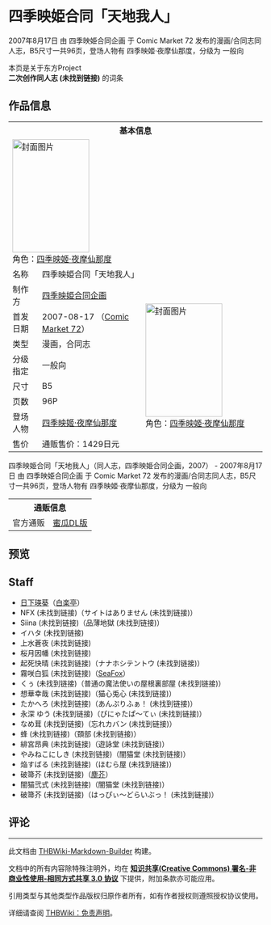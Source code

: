 # 四季映姫合同「天地我人」

<!-- source html: G:\repos\THBWiki-Markdown-Builder\THBWikiMarkdown\Temp\main\5\5d\ns0%3A%E5%9B%9B%E5%AD%A3%E6%98%A0%E5%A7%AB%E5%90%88%E5%90%8C%E3%80%8C%E5%A4%A9%E5%9C%B0%E6%88%91%E4%BA%BA%E3%80%8D.html -->

2007年8月17日 由 四季映姫合同企画 于 Comic Market 72 发布的漫画/合同志同人志，B5尺寸一共96页，登场人物有 四季映姬·夜摩仙那度，分级为 一般向

本页是关于东方Project  
 **二次创作同人志 (未找到链接)** 的词条
## 作品信息

<table><tbody><tr><th colspan="3">基本信息</th></tr><tr><td class="cover-artwork-mobile" colspan="2"><a href="./文件-四季映姫合同「天地我人」封面.jpg.md" class="image" title="封面图片"><img alt="封面图片" src="https://upload.thwiki.cc/thumb/9/9b/%E5%9B%9B%E5%AD%A3%E6%98%A0%E5%A7%AB%E5%90%88%E5%90%8C%E3%80%8C%E5%A4%A9%E5%9C%B0%E6%88%91%E4%BA%BA%E3%80%8D%E5%B0%81%E9%9D%A2.jpg/152px-%E5%9B%9B%E5%AD%A3%E6%98%A0%E5%A7%AB%E5%90%88%E5%90%8C%E3%80%8C%E5%A4%A9%E5%9C%B0%E6%88%91%E4%BA%BA%E3%80%8D%E5%B0%81%E9%9D%A2.jpg" decoding="async" loading="lazy" width="152" height="224" srcset="https://upload.thwiki.cc/thumb/9/9b/%E5%9B%9B%E5%AD%A3%E6%98%A0%E5%A7%AB%E5%90%88%E5%90%8C%E3%80%8C%E5%A4%A9%E5%9C%B0%E6%88%91%E4%BA%BA%E3%80%8D%E5%B0%81%E9%9D%A2.jpg/228px-%E5%9B%9B%E5%AD%A3%E6%98%A0%E5%A7%AB%E5%90%88%E5%90%8C%E3%80%8C%E5%A4%A9%E5%9C%B0%E6%88%91%E4%BA%BA%E3%80%8D%E5%B0%81%E9%9D%A2.jpg 1.5x, https://upload.thwiki.cc/9/9b/%E5%9B%9B%E5%AD%A3%E6%98%A0%E5%A7%AB%E5%90%88%E5%90%8C%E3%80%8C%E5%A4%A9%E5%9C%B0%E6%88%91%E4%BA%BA%E3%80%8D%E5%B0%81%E9%9D%A2.jpg 2x" data-file-width="279" data-file-height="410"></a><div class="cover-char">角色：<a href="./四季映姬·夜摩仙那度.md" title="四季映姬·夜摩仙那度">四季映姬·夜摩仙那度</a></div></td>
</tr><tr><td class="label">名称</td><td colspan="2"> 四季映姫合同「天地我人」 </td></tr><tr><td class="label">制作方</td><td><a href="./四季映姫合同企画.md" title="四季映姫合同企画">四季映姫合同企画</a></td><td class="cover-artwork" rowspan="8" style="min-width:224px;"><a href="./文件-四季映姫合同「天地我人」封面.jpg.md" class="image" title="封面图片"><img alt="封面图片" src="https://upload.thwiki.cc/thumb/9/9b/%E5%9B%9B%E5%AD%A3%E6%98%A0%E5%A7%AB%E5%90%88%E5%90%8C%E3%80%8C%E5%A4%A9%E5%9C%B0%E6%88%91%E4%BA%BA%E3%80%8D%E5%B0%81%E9%9D%A2.jpg/152px-%E5%9B%9B%E5%AD%A3%E6%98%A0%E5%A7%AB%E5%90%88%E5%90%8C%E3%80%8C%E5%A4%A9%E5%9C%B0%E6%88%91%E4%BA%BA%E3%80%8D%E5%B0%81%E9%9D%A2.jpg" decoding="async" loading="lazy" width="152" height="224" srcset="https://upload.thwiki.cc/thumb/9/9b/%E5%9B%9B%E5%AD%A3%E6%98%A0%E5%A7%AB%E5%90%88%E5%90%8C%E3%80%8C%E5%A4%A9%E5%9C%B0%E6%88%91%E4%BA%BA%E3%80%8D%E5%B0%81%E9%9D%A2.jpg/228px-%E5%9B%9B%E5%AD%A3%E6%98%A0%E5%A7%AB%E5%90%88%E5%90%8C%E3%80%8C%E5%A4%A9%E5%9C%B0%E6%88%91%E4%BA%BA%E3%80%8D%E5%B0%81%E9%9D%A2.jpg 1.5x, https://upload.thwiki.cc/9/9b/%E5%9B%9B%E5%AD%A3%E6%98%A0%E5%A7%AB%E5%90%88%E5%90%8C%E3%80%8C%E5%A4%A9%E5%9C%B0%E6%88%91%E4%BA%BA%E3%80%8D%E5%B0%81%E9%9D%A2.jpg 2x" data-file-width="279" data-file-height="410"></a><div class="cover-char">角色：<a href="./四季映姬·夜摩仙那度.md" title="四季映姬·夜摩仙那度">四季映姬·夜摩仙那度</a></div></td>
</tr><tr><td class="label">首发日期</td><td>2007-08-17&#160;（<a href="/展会作品列表?e=Comic+Market%2372">Comic Market 72</a>）</td></tr><tr><td class="label">类型</td><td>漫画，合同志</td></tr><tr><td class="label">分级指定</td><td>一般向</td></tr><tr><td class="label">尺寸</td><td>B5</td></tr><tr><td class="label">页数</td><td>96P</td></tr><tr><td class="label">登场人物</td><td><a href="./四季映姬·夜摩仙那度.md" title="四季映姬·夜摩仙那度">四季映姬·夜摩仙那度</a></td></tr><tr><td class="label">售价</td><td>通贩售价：1429日元</td></tr></tbody></table>

四季映姫合同「天地我人」（同人志，四季映姫合同企画，2007） - 2007年8月17日 由 四季映姫合同企画 于 Comic Market 72 发布的漫画/合同志同人志，B5尺寸一共96页，登场人物有 四季映姬·夜摩仙那度，分级为 一般向

<table><tbody><tr><th colspan="3">通贩信息</th></tr><tr><td class="label">官方通贩</td><td colspan="2"><a rel="nofollow" class="external text" href="https://www.melonbooks.co.jp/detail/detail.php?product_id=262184">蜜瓜DL版</a></td></tr></tbody></table>


## 预览
## Staff
- [日下瑛葵](./日下瑛葵.md)（[白楽亭](./白楽亭.md)）
- NFX (未找到链接)（サイトはありません (未找到链接)）
- Siina (未找到链接)（品薄地獄 (未找到链接)）
- イハタ (未找到链接)
- 上水蒼夜 (未找到链接)
- 桜月因幡 (未找到链接)
- 起死快晴 (未找到链接)（ナナホシテントウ (未找到链接)）
- 霧咲白狐 (未找到链接)（[SeaFox](./SeaFox.md)）
- くぅ (未找到链接)（普通の魔法使いの屋根裏部屋 (未找到链接)）
- 想華幸哉 (未找到链接)（猫心兎心 (未找到链接)）
- たかへろ (未找到链接)（あんぷりふぁ！ (未找到链接)）
- 永深 ゆう (未找到链接)（ぴにゃたぱ～てぃ (未找到链接)）
- なめ茸 (未找到链接)（忘れカバン (未找到链接)）
- 蜂 (未找到链接)（頚部 (未找到链接)）
- 緋宮昂典 (未找到链接)（遊詠堂 (未找到链接)）
- やみねこにしき (未找到链接)（闇猫堂 (未找到链接)）
- 焔すばる (未找到链接)（ほむら屋 (未找到链接)）
- 破箒芥 (未找到链接)（[塵芥](./塵芥.md)）
- 闇猫弐式 (未找到链接)（闇猫堂 (未找到链接)）
- 破箒芥 (未找到链接)（はっぴぃ～どらいぶっ！ (未找到链接)）

## 评论




---

此文档由 [THBWiki-Markdown-Builder](https://github.com/Delsin-Yu/THBWiki-Markdown-Builder) 构建。

文档中的所有内容除特殊注明外，均在 [**知识共享(Creative Commons) 署名-非商业性使用-相同方式共享 3.0 协议**](https://creativecommons.org/licenses/by-sa/3.0/deed.zh-hans) 下提供，附加条款亦可能应用。

引用类型与其他类型作品版权归原作者所有，如有作者授权则遵照授权协议使用。

详细请查阅 [THBWiki：免责声明](https://thbwiki.cc/THBWiki:%E5%85%8D%E8%B4%A3%E5%A3%B0%E6%98%8E)。

